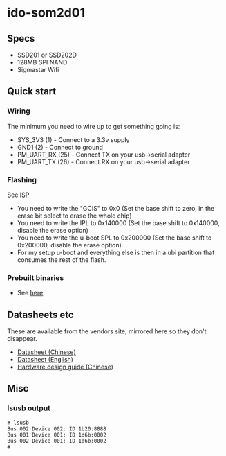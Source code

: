 # ido-som2d01

## Specs

- SSD201 or SSD202D
- 128MB SPI NAND
- Sigmastar Wifi

## Quick start

### Wiring

The minimum you need to wire up to get something going is:
- SYS_3V3 (1) - Connect to a 3.3v supply
- GND1 (2) - Connect to ground
- PM_UART_RX (25) - Connect TX on your usb->serial adapter
- PM_UART_TX (26) - Connect RX on your usb->serial adapter

### Flashing

See [ISP](/isp)

- You need to write the "GCIS" to 0x0 (Set the base shift to zero, in the erase bit select to erase the whole chip)
- You need to write the IPL to 0x140000 (Set the base shift to 0x140000, disable the erase option)
- You need to write the u-boot SPL to 0x200000 (Set the base shift to 0x200000, disable the erase option)
- For my setup u-boot and everything else is then in a ubi partition that consumes the rest of the flash.

### Prebuilt binaries

- See [here](https://github.com/fifteenhex/buildroot_idosom2d01)

## Datasheets etc

These are available from the vendors site, mirrored here so they don't disappear.

- [Datasheet (Chinese)](IDO-SOM2D01-Datasheet-CN.pdf)
- [Datasheet (English)](IDO-SOM2D01-Datasheet_EN.pdf)
- [Hardware design guide (Chinese)](IDO-SOM2D01硬件设计手册.pdf)

## Misc

### lsusb output

```
# lsusb 
Bus 002 Device 002: ID 1b20:8888
Bus 001 Device 001: ID 1d6b:0002
Bus 002 Device 001: ID 1d6b:0002
# 
```
